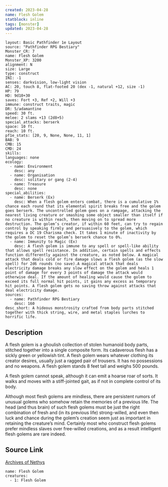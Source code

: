 ```yaml
---
created: 2023-04-28
name: Flesh Golem
statblock: inline
tags: [monster]
updated: 2023-04-28
---
```

```statblock
layout: Basic Pathfinder 1e Layout
source: "Pathfinder RPG Bestiary"
Monster_CR: 7
name: Flesh Golem
Monster_XP: 3200
alignment: N
size: Large
type: construct
INI: -1
senses: darkvision, low-light vision
AC: 20, touch 8, flat-footed 20 (dex -1, natural +12, size -1)
HP: 79
HD: 9d10+30
saves: Fort +3, Ref +2, Will +3
immune: construct traits, magic
DR: 5/adamantine
speed: 30 ft.
melee: 2 slams +13 (2d8+5)
special_attacks: berserk
space: 10 ft.
reach: 10 ft.
pf1e_stats: [20, 9, None, None, 11, 1]
BAB: 9
CMB: 15
CMD: 24
skills: 
languages: none
ecology:
  - name: Environment
    desc: any
  - name: Organisation
    desc: solitary or gang (2-4)
  - name: Treasure
    desc: none
special_abilities:
  - name: Berserk (Ex)
    desc: When a flesh golem enters combat, there is a cumulative 1% chance each round that its elemental spirit breaks free and the golem goes berserk. The uncontrolled golem goes on a rampage, attacking the nearest living creature or smashing some object smaller than itself if no creature is within reach, then moving on to spread more destruction. The golem’s creator, if within 60 feet, can try to regain control by speaking firmly and persuasively to the golem, which requires a DC 19 Charisma check. It takes 1 minute of inactivity by the golem to reset the golem’s berserk chance to 0%.
  - name: Immunity to Magic (Ex)
    desc: A flesh golem is immune to any spell or spell-like ability that allows spell resistance. In addition, certain spells and effects function differently against the creature, as noted below. A magical attack that deals cold or fire damage slows a flesh golem (as the slow spell) for 2d6 rounds (no save).A magical attack that deals electricity damage breaks any slow effect on the golem and heals 1 point of damage for every 3 points of damage the attack would otherwise deal. If the amount of healing would cause the golem to exceed its full normal hit points, it gains any excess as temporary hit points. A flesh golem gets no saving throw against attacks that deal electricity damage.
sources:
  - name: Pathfinder RPG Bestiary
    desc: 160
desc_short: A hideous monstrosity crafted from body parts stitched together with thick string, wire, and metal staples lurches to horrific life.
```
## Description
A flesh golem is a ghoulish collection of stolen humanoid body parts, stitched together into a single composite form. Its cadaverous flesh has a sickly green or yellowish tint. A flesh golem wears whatever clothing its creator desires, usually just a ragged pair of trousers. It has no possessions and no weapons. A flesh golem stands 8 feet tall and weighs 500 pounds.

A flesh golem cannot speak, although it can emit a hoarse roar of sorts. It walks and moves with a stiff-jointed gait, as if not in complete control of its body.

Although most flesh golems are mindless, there are persistent rumors of unusual golems who somehow retain the memories of a previous life. The head (and thus brain) of such flesh golems must be just the right combination of fresh and (in its previous life) strong-willed, and even then luck and chance during the golem’s creation seem just as important in retaining the creature’s mind. Certainly most who construct flesh golems prefer mindless slaves over free-willed creations, and as a result intelligent flesh golems are rare indeed.
## Source Link
[Archives of Nethys](https://aonprd.com/MonsterDisplay.aspx?ItemName=Flesh%20Golem)
```encounter-table
name: Flesh Golem
creatures:
  - 1: Flesh Golem
```
